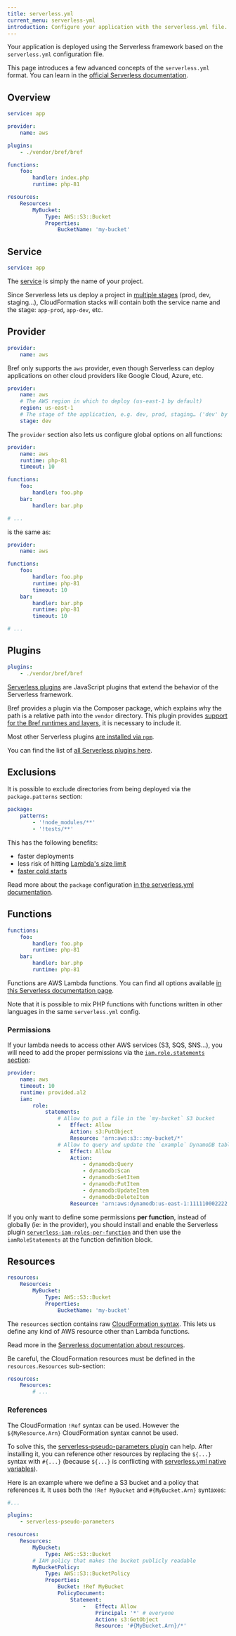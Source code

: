 ```yaml
---
title: serverless.yml
current_menu: serverless-yml
introduction: Configure your application with the serverless.yml file.
---
```


Your application is deployed using the Serverless framework based on the `serverless.yml` configuration file.

This page introduces a few advanced concepts of the `serverless.yml` format. You can learn in the [official Serverless documentation](https://serverless.com/framework/docs/providers/aws/).

## Overview

```yaml
service: app

provider:
    name: aws

plugins:
    - ./vendor/bref/bref

functions:
    foo:
        handler: index.php
        runtime: php-81

resources:
    Resources:
        MyBucket:
            Type: AWS::S3::Bucket
            Properties:
                BucketName: 'my-bucket'
```

## Service

```yaml
service: app
```

The [service](https://serverless.com/framework/docs/providers/aws/guide/services/) is simply the name of your project.

Since Serverless lets us deploy a project in [multiple stages](../deploy.md#stages) (prod, dev, staging…), CloudFormation stacks will contain both the service name and the stage: `app-prod`, `app-dev`, etc.

## Provider

```yaml
provider:
    name: aws
```

Bref only supports the `aws` provider, even though Serverless can deploy applications on other cloud providers like Google Cloud, Azure, etc.

```yaml
provider:
    name: aws
    # The AWS region in which to deploy (us-east-1 by default)
    region: us-east-1
    # The stage of the application, e.g. dev, prod, staging… ('dev' by default)
    stage: dev
```

The `provider` section also lets us configure global options on all functions:

```yaml
provider:
    name: aws
    runtime: php-81
    timeout: 10

functions:
    foo:
        handler: foo.php
    bar:
        handler: bar.php

# ...
```

is the same as:

```yaml
provider:
    name: aws

functions:
    foo:
        handler: foo.php
        runtime: php-81
        timeout: 10
    bar:
        handler: bar.php
        runtime: php-81
        timeout: 10

# ...
```

## Plugins

```yaml
plugins:
    - ./vendor/bref/bref
```

[Serverless plugins](https://serverless.com/framework/docs/providers/aws/guide/plugins/) are JavaScript plugins that extend the behavior of the Serverless framework.

Bref provides a plugin via the Composer package, which explains why the path is a relative path into the `vendor` directory. This plugin provides [support for the Bref runtimes and layers](../runtimes/#usage), it is necessary to include it.

Most other Serverless plugins [are installed via `npm`](https://serverless.com/framework/docs/providers/aws/guide/plugins/).

You can find the list of [all Serverless plugins here](https://serverless.com/plugins/).

## Exclusions

It is possible to exclude directories from being deployed via the `package.patterns` section:

```yaml
package:
    patterns:
        - '!node_modules/**'
        - '!tests/**'
```

This has the following benefits:

- faster deployments
- less risk of hitting [Lambda's size limit](https://docs.aws.amazon.com/lambda/latest/dg/limits.html)
- [faster cold starts](performances.md)

Read more about the `package` configuration [in the serverless.yml documentation](https://www.serverless.com/framework/docs/providers/aws/guide/packaging#patterns).

## Functions

```yaml
functions:
    foo:
        handler: foo.php
        runtime: php-81
    bar:
        handler: bar.php
        runtime: php-81
```

Functions are AWS Lambda functions. You can find all options available [in this Serverless documentation page](https://serverless.com/framework/docs/providers/aws/guide/functions/).

Note that it is possible to mix PHP functions with functions written in other languages in the same `serverless.yml` config.

### Permissions

If your lambda needs to access other AWS services (S3, SQS, SNS…), you will need to add the proper permissions via the [`iam.role.statements` section](https://serverless.com/framework/docs/providers/aws/guide/functions#permissions):

```yaml
provider:
    name: aws
    timeout: 10
    runtime: provided.al2
    iam:
        role:
            statements:
                # Allow to put a file in the `my-bucket` S3 bucket
                -   Effect: Allow
                    Action: s3:PutObject
                    Resource: 'arn:aws:s3:::my-bucket/*'
                # Allow to query and update the `example` DynamoDB table
                -   Effect: Allow
                    Action:
                        - dynamodb:Query
                        - dynamodb:Scan
                        - dynamodb:GetItem
                        - dynamodb:PutItem
                        - dynamodb:UpdateItem
                        - dynamodb:DeleteItem
                    Resource: 'arn:aws:dynamodb:us-east-1:111110002222:table/example'
```

If you only want to define some permissions **per function**, instead of globally (ie: in the provider), you should install and enable the Serverless plugin [`serverless-iam-roles-per-function`](https://github.com/functionalone/serverless-iam-roles-per-function) and then use the `iamRoleStatements` at the function definition block.

## Resources

```yaml
resources:
    Resources:
        MyBucket:
            Type: AWS::S3::Bucket
            Properties:
                BucketName: 'my-bucket'
```

The `resources` section contains raw [CloudFormation syntax](https://docs.aws.amazon.com/AWSCloudFormation/latest/UserGuide/template-reference.html). This lets us define any kind of AWS resource other than Lambda functions.

Read more in the [Serverless documentation about resources](https://serverless.com/framework/docs/providers/aws/guide/resources/).

Be careful, the CloudFormation resources must be defined in the `resources.Resources` sub-section:

```yaml
resources:
    Resources:
        # ...
```

### References

The CloudFormation `!Ref` syntax can be used. However the `${MyResource.Arn}` CloudFormation syntax cannot be used.

To solve this, the [serverless-pseudo-parameters plugin](https://github.com/svdgraaf/serverless-pseudo-parameters) can help. After installing it, you can reference other resources by replacing the `${...}` syntax with `#{...}` (because `${...}` is conflicting with [serverless.yml native variables](https://serverless.com/framework/docs/providers/aws/guide/variables/)).

Here is an example where we define a S3 bucket and a policy that references it. It uses both the `!Ref MyBucket` and `#{MyBucket.Arn}` syntaxes:

```yaml
#...

plugins:
    - serverless-pseudo-parameters

resources:
    Resources:
        MyBucket:
            Type: AWS::S3::Bucket
        # IAM policy that makes the bucket publicly readable
        MyBucketPolicy:
            Type: AWS::S3::BucketPolicy
            Properties:
                Bucket: !Ref MyBucket
                PolicyDocument:
                    Statement:
                        -   Effect: Allow
                            Principal: '*' # everyone
                            Action: s3:GetObject
                            Resource: '#{MyBucket.Arn}/*'
```
